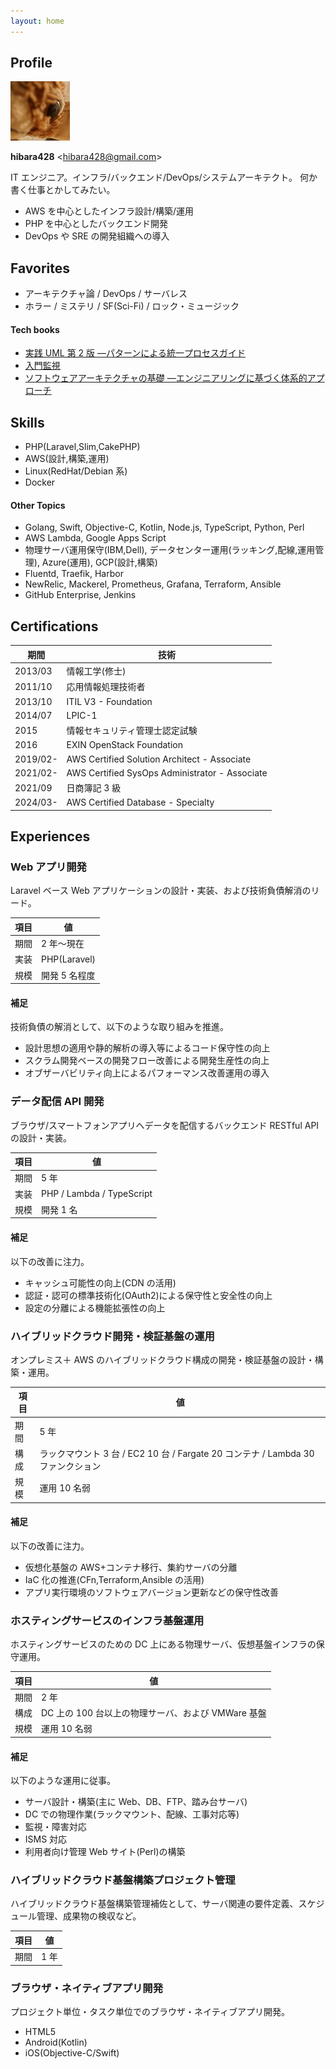 ```yaml
---
layout: home
---
```


## Profile

![img/gizmo-icon.jpg](img/gizmo-icon.jpg)

**hibara428** \<hibara428@gmail.com\>

IT エンジニア。インフラ/バックエンド/DevOps/システムアーキテクト。
何か書く仕事とかしてみたい。

- AWS を中心としたインフラ設計/構築/運用
- PHP を中心としたバックエンド開発
- DevOps や SRE の開発組織への導入

## Favorites

- アーキテクチャ論 / DevOps / サーバレス
- ホラー / ミステリ / SF(Sci-Fi) / ロック・ミュージック

#### Tech books

- [実践 UML 第 2 版 ―パターンによる統一プロセスガイド](https://www.amazon.co.jp/%E5%AE%9F%E8%B7%B5UML%E2%80%95%E3%83%91%E3%82%BF%E3%83%BC%E3%83%B3%E3%81%AB%E3%82%88%E3%82%8B%E7%B5%B1%E4%B8%80%E3%83%97%E3%83%AD%E3%82%BB%E3%82%B9%E3%82%AC%E3%82%A4%E3%83%89-%E3%82%AF%E3%83%AC%E3%83%BC%E3%82%B0-%E3%83%A9%E3%83%BC%E3%83%9E%E3%83%B3/dp/4894713861/ref=sr_1_3?adgrpid=52281422574&gclid=Cj0KCQiAhc-sBhCEARIsAOVwHuRH7mBjfYC5nkajzNlpWe_wDynbD7TBcqDoPD4uTvO4D-NpBHZWNOQaAq1PEALw_wcB&hvadid=679055276120&hvdev=c&hvlocphy=1009435&hvnetw=g&hvqmt=e&hvrand=16561785684544326894&hvtargid=kwd-334580688393&hydadcr=16035_13711624&jp-ad-ap=0&keywords=%E5%AE%9F%E8%B7%B5uml&qid=1704238186&sr=8-3)
- [入門監視](https://www.oreilly.co.jp/books/9784873118642/)
- [ソフトウェアアーキテクチャの基礎 ―エンジニアリングに基づく体系的アプローチ](https://www.oreilly.co.jp//books/9784873119823/)

## Skills

- PHP(Laravel,Slim,CakePHP)
- AWS(設計,構築,運用)
- Linux(RedHat/Debian 系)
- Docker

#### Other Topics

- Golang, Swift, Objective-C, Kotlin, Node.js, TypeScript, Python, Perl
- AWS Lambda, Google Apps Script
- 物理サーバ運用保守(IBM,Dell), データセンター運用(ラッキング,配線,運用管理), Azure(運用), GCP(設計,構築)
- Fluentd, Traefik, Harbor
- NewRelic, Mackerel, Prometheus, Grafana, Terraform, Ansible
- GitHub Enterprise, Jenkins

## Certifications

| 期間     | 技術                                           |
| -------- | ---------------------------------------------- |
| 2013/03  | 情報工学(修士)                                 |
| 2011/10  | 応用情報処理技術者                             |
| 2013/10  | ITIL V3 - Foundation                           |
| 2014/07  | LPIC-1                                         |
| 2015     | 情報セキュリティ管理士認定試験                 |
| 2016     | EXIN OpenStack Foundation                      |
| 2019/02- | AWS Certified Solution Architect - Associate   |
| 2021/02- | AWS Certified SysOps Administrator - Associate |
| 2021/09  | 日商簿記 3 級                                  |
| 2024/03- | AWS Certified Database - Specialty             |

## Experiences

### Web アプリ開発

Laravel ベース Web アプリケーションの設計・実装、および技術負債解消のリード。

| 項目 | 値            |
| ---- | ------------- |
| 期間 | 2 年〜現在    |
| 実装 | PHP(Laravel)  |
| 規模 | 開発 5 名程度 |

#### 補足

技術負債の解消として、以下のような取り組みを推進。

- 設計思想の適用や静的解析の導入等によるコード保守性の向上
- スクラム開発ベースの開発フロー改善による開発生産性の向上
- オブザーバビリティ向上によるパフォーマンス改善運用の導入

### データ配信 API 開発

ブラウザ/スマートフォンアプリへデータを配信するバックエンド RESTful API の設計・実装。

| 項目 | 値                        |
| ---- | ------------------------- |
| 期間 | 5 年                      |
| 実装 | PHP / Lambda / TypeScript |
| 規模 | 開発 1 名                 |

#### 補足

以下の改善に注力。

- キャッシュ可能性の向上(CDN の活用)
- 認証・認可の標準技術化(OAuth2)による保守性と安全性の向上
- 設定の分離による機能拡張性の向上

### ハイブリッドクラウド開発・検証基盤の運用

オンプレミス＋ AWS のハイブリッドクラウド構成の開発・検証基盤の設計・構築・運用。

| 項目 | 値                                                                               |
| ---- | -------------------------------------------------------------------------------- |
| 期間 | 5 年                                                                             |
| 構成 | ラックマウント 3 台 / EC2 10 台 / Fargate 20 コンテナ / Lambda 30 ファンクション |
| 規模 | 運用 10 名弱                                                                     |

#### 補足

以下の改善に注力。

- 仮想化基盤の AWS+コンテナ移行、集約サーバの分離
- IaC 化の推進(CFn,Terraform,Ansible の活用)
- アプリ実行環境のソフトウェアバージョン更新などの保守性改善

### ホスティングサービスのインフラ基盤運用

ホスティングサービスのための DC 上にある物理サーバ、仮想基盤インフラの保守運用。

| 項目 | 値                                                 |
| ---- | -------------------------------------------------- |
| 期間 | 2 年                                               |
| 構成 | DC 上の 100 台以上の物理サーバ、および VMWare 基盤 |
| 規模 | 運用 10 名弱                                       |

#### 補足

以下のような運用に従事。

- サーバ設計・構築(主に Web、DB、FTP、踏み台サーバ)
- DC での物理作業(ラックマウント、配線、工事対応等)
- 監視・障害対応
- ISMS 対応
- 利用者向け管理 Web サイト(Perl)の構築

### ハイブリッドクラウド基盤構築プロジェクト管理

ハイブリッドクラウド基盤構築管理補佐として、サーバ関連の要件定義、スケジュール管理、成果物の検収など。

| 項目 | 値   |
| ---- | ---- |
| 期間 | 1 年 |

### ブラウザ・ネイティブアプリ開発

プロジェクト単位・タスク単位でのブラウザ・ネイティブアプリ開発。

- HTML5
- Android(Kotlin)
- iOS(Objective-C/Swift)
